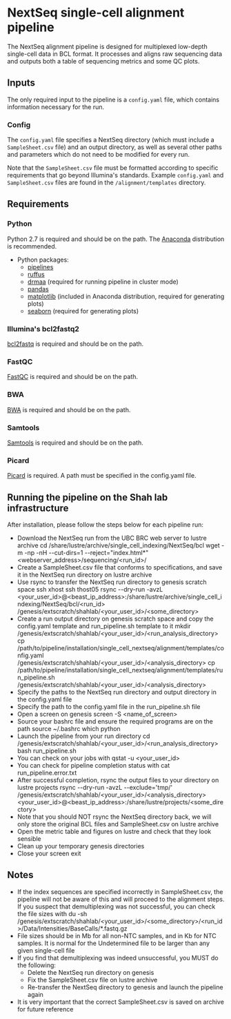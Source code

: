 # NextSeq single-cell alignment pipeline

The NextSeq alignment pipeline is designed for multiplexed low-depth single-cell data in BCL format. It processes and aligns raw sequencing data and outputs both a table of sequencing metrics and some QC plots.

## Inputs

The only required input to the pipeline is a `config.yaml` file, which contains information necessary for the run.

### Config

The `config.yaml` file specifies a NextSeq directory (which must include a `SampleSheet.csv` file) and an output directory, as well as several other paths and parameters which do not need to be modified for every run. 

Note that the `SampleSheet.csv` file must be formatted according to specific requirements that go beyond Illumina's standards. Example `config.yaml` and `SampleSheet.csv` files are found in the `/alignment/templates` directory.

## Requirements

### Python

Python 2.7 is required and should be on the path. The [Anaconda](https://docs.continuum.io/anaconda) distribution is recommended.

* Python packages:
	* [pipelines](https://bitbucket.org/aroth85/pipelines)
	* [ruffus](http://www.ruffus.org.uk)
	* [drmaa](https://pypi.python.org/pypi/drmaa) (required for running pipeline in cluster mode)
	* [pandas](http://pandas.pydata.org)
	* [matplotlib](http://matplotlib.org) (included in Anaconda distribution, required for generating plots)
	* [seaborn](https://stanford.edu/~mwaskom/software/seaborn) (required for generating plots)

### Illumina's bcl2fastq2

[bcl2fastq](http://support.illumina.com/downloads/bcl2fastq-conversion-software-v217.html) is required and should be on the path.

### FastQC

[FastQC](http://www.bioinformatics.babraham.ac.uk/projects/fastqc) is required and should be on the path.

### BWA

[BWA](http://bio-bwa.sourceforge.net) is required and should be on the path.

### Samtools

[Samtools](http://www.htslib.org) is required and should be on the path.

### Picard

[Picard](http://broadinstitute.github.io/picard) is required. A path must be specified in the config.yaml file.

## Running the pipeline on the Shah lab infrastructure

After installation, please follow the steps below for each pipeline run:

* Download the NextSeq run from the UBC BRC web server to lustre archive
		cd /share/lustre/archive/single_cell_indexing/NextSeq/bcl
		wget -m -np -nH --cut-dirs=1 --reject="index.html*" <webserver_address>/sequencing/<run_id>/
* Create a SampleSheet.csv file that conforms to specifications, and save it in the NextSeq run directory on lustre archive
* Use rsync to transfer the NextSeq run directory to genesis scratch space
		ssh xhost
		ssh thost05
		rsync --dry-run -avzL <your_user_id>@<beast_ip_address>:/share/lustre/archive/single_cell_indexing/NextSeq/bcl/<run_id> /genesis/extscratch/shahlab/<your_user_id>/<some_directory>
* Create a run output directory on genesis scratch space and copy the config.yaml template and run_pipeline.sh template to it
		mkdir /genesis/extscratch/shahlab/<your_user_id>/<run_analysis_directory>
		cp /path/to/pipeline/installation/single_cell_nextseq/alignment/templates/config.yaml /genesis/extscratch/shahlab/<your_user_id>/<analysis_directory>
		cp /path/to/pipeline/installation/single_cell_nextseq/alignment/templates/run_pipeline.sh /genesis/extscratch/shahlab/<your_user_id>/<analysis_directory>
* Specify the paths to the NextSeq run directory and output directory in the config.yaml file
* Specify the path to the config.yaml file in the run_pipeline.sh file
* Open a screen on genesis
		screen -S <name_of_screen>
* Source your bashrc file and ensure the required programs are on the path
		source ~/.bashrc
		which python
* Launch the pipeline from your run directory
		cd /genesis/extscratch/shahlab/<your_user_id>/<run_analysis_directory>
		bash run_pipeline.sh
* You can check on your jobs with
		qstat -u <your_user_id>
* You can check for pipeline completion status with
		cat run_pipeline.error.txt
* After successful completion, rsync the output files to your directory on lustre projects
		rsync --dry-run -avzL --exclude='tmp/' /genesis/extscratch/shahlab/<your_user_id>/<analysis_directory> <your_user_id>@<beast_ip_address>:/share/lustre/projects/<some_directory>
* Note that you should NOT rsync the NextSeq directory back, we will only store the original BCL files and SampleSheet.csv on lustre archive
* Open the metric table and figures on lustre and check that they look sensible
* Clean up your temporary genesis directories
* Close your screen
		exit

## Notes

* If the index sequences are specified incorrectly in SampleSheet.csv, the pipeline will not be aware of this and will proceed to the alignment steps. If you suspect that demultiplexing was not successful, you can check the file sizes with
	du -sh /genesis/extscratch/shahlab/<your_user_id>/<some_directory>/<run_id>/Data/Intensities/BaseCalls/*.fastq.gz
* File sizes should be in Mb for all non-NTC samples, and in Kb for NTC samples. It is normal for the Undetermined file to be larger than any given single-cell file
* If you find that demultiplexing was indeed unsuccessful, you MUST do the following:
	* Delete the NextSeq run directory on genesis
	* Fix the SampleSheet.csv file on lustre archive
	* Re-transfer the NextSeq directory to genesis and launch the pipeline again
* It is very important that the correct SampleSheet.csv is saved on archive for future reference